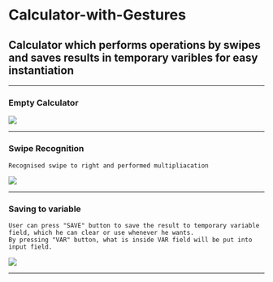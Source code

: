 # Calculator-with-Gestures
## Calculator which performs operations by swipes and saves results in temporary varibles for easy instantiation


***

### Empty Calculator

<img src="app/src/main/res/screenshots/screenshot_empty.png">

***

### Swipe Recognition
    Recognised swipe to right and performed multipliacation

<img src="app/src/main/res/screenshots/screenshot1.png">

***

### Saving to variable
    User can press "SAVE" button to save the result to temporary variable field, which he can clear or use whenever he wants.
    By pressing "VAR" button, what is inside VAR field will be put into input field.

<img src="app/src/main/res/screenshots/screenshot2.png">

***
